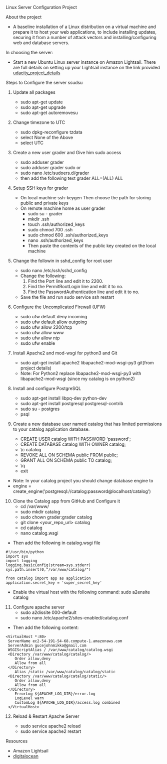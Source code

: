 Linux Server Configuration Project

About the project
- A baseline installation of a Linux distribution on a virtual machine and prepare it to host your web applications, to include installing updates, securing it from a number of attack vectors and installing/configuring web and database servers.

In choosing the server:
- Start a new Ubuntu Linux server instance on Amazon Lightsail. There are full details on setting up your Lightsail instance on the link provided [udacity_project_details](https://classroom.udacity.com/nanodegrees/nd004/parts/b2de4bd4-ef07-45b1-9f49-0e51e8f1336e/modules/56cf3482-b006-455c-8acd-26b37b6458d2/lessons/046c35ef-5bd2-4b56-83ba-a8143876165e/concepts/c4cbd3f2-9adb-45d4-8eaf-b5fc89cc606e.)

Steps to Configure the server
ssudsu
1. Update all packages
    - sudo apt-get update
    - sudo apt-get upgrade
    - sudo apt-get autoremovesu


2. Change timezone to UTC 
    - sudo dpkg-reconfigure tzdata
    - select None of the Above
    - select UTC

3. Create a new user grader and Give him sudo access
    - sudo adduser grader
    - sudo adduser grader sudo
            or
    - sudo nano /etc/sudoers.d/grader 
    - then add the following text grader ALL=(ALL) ALL

4. Setup SSH keys for grader
    - On local machine ssh-keygen Then choose the path for storing public and private keys
    - On remote machine home as user grader
        - sudo su - grader
        - mkdir .ssh
        - touch .ssh/authorized_keys 
        - sudo chmod 700 .ssh
        - sudo chmod 600 .ssh/authorized_keys 
        - nano .ssh/authorized_keys 
        - Then paste the contents of the public key created on the local machine

5. Change the followin in sshd_config for root user
    - sudo nano /etc/ssh/sshd_config
    - Change the following:
        1. Find the Port line and edit it to 2200.
        2. Find the PermitRootLogin line and edit it to no.
        3. Find the PasswordAuthentication line and edit it to no.
    - Save the file and run sudo service ssh restart

6. Configure the Uncomplicated Firewall (UFW)
    - sudo ufw default deny incoming
    - sudo ufw default allow outgoing
    - sudo ufw allow 2200/tcp
    - sudo ufw allow www
    - sudo ufw allow ntp
    - sudo ufw enable

7. Install Apache2 and mod-wsgi for python3 and Git
    - sudo apt-get install apache2 libapache2-mod-wsgi-py3 git(from project details)
    - Note: For Python2 replace libapache2-mod-wsgi-py3 with libapache2-mod-wsgi (since my catalog is on python2)

8. Install and configure PostgreSQL
    - sudo apt-get install libpq-dev python-dev
    - sudo apt-get install postgresql postgresql-contrib
    - sudo su - postgres
    - psql

9. Create a new database user named catalog that has limited permissions to your catalog application database.
    - CREATE USER catalog WITH PASSWORD 'password';
    - CREATE DATABASE catalog WITH OWNER catalog;
    - \c catalog
    - REVOKE ALL ON SCHEMA public FROM public;
    - GRANT ALL ON SCHEMA public TO catalog;
    - \q
    - exit

- Note: In your catalog project you should change database engine to
- engine = create_engine('postgresql://catalog:password@localhost/catalog')

10. Clone the Catalog app from GitHub and Configure it
    - cd /var/www/
    - sudo mkdir catalog
    - sudo chown grader:grader catalog
    - git clone <your_repo_url> catalog
    - cd catalog
    - nano catalog.wsgi

   - Then add the following in catalog.wsgi file

    #!/usr/bin/python
    import sys
    import logging  
    logging.basicConfig(stream=sys.stderr)
    sys.path.insert(0,"/var/www/catalog/")

    from catalog import app as application
    application.secret_key = 'super_secret_key'

   - Enable the virtual host with the following command: sudo a2ensite catalog

11. Configure apache server
    - sudo a2dissite 000-default
    - sudo nano /etc/apache2/sites-enabled/catalog.conf

   - Then add the following content:

    <VirtualHost *:80>
     ServerName ec2-54-191-54-68.compute-1.amazonaws.com
     ServerAdmin gucejohnmikko@gmail.com
     WSGIScriptAlias / /var/www/catalog/catalog.wsgi
     <Directory /var/www/catalog/catalog/>
        Order allow,deny
        Allow from all
     </Directory>
        Alias /static /var/www/catalog/catalog/static
     <Directory /var/www/catalog/catalog/static/>
        Order allow,deny
        Allow from all
     </Directory>
        ErrorLog ${APACHE_LOG_DIR}/error.log
        LogLevel warn
        CustomLog ${APACHE_LOG_DIR}/access.log combined
     </VirtualHost>


12. Reload & Restart Apache Server

    - sudo service apache2 reload
    -  sudo service apache2 restart

Resources
- Amazon Lightsail
- [digitalocean](https://www.digitalocean.com/community/tutorials/how-to-deploy-a-flask-application-on-an-ubuntu-vps)
